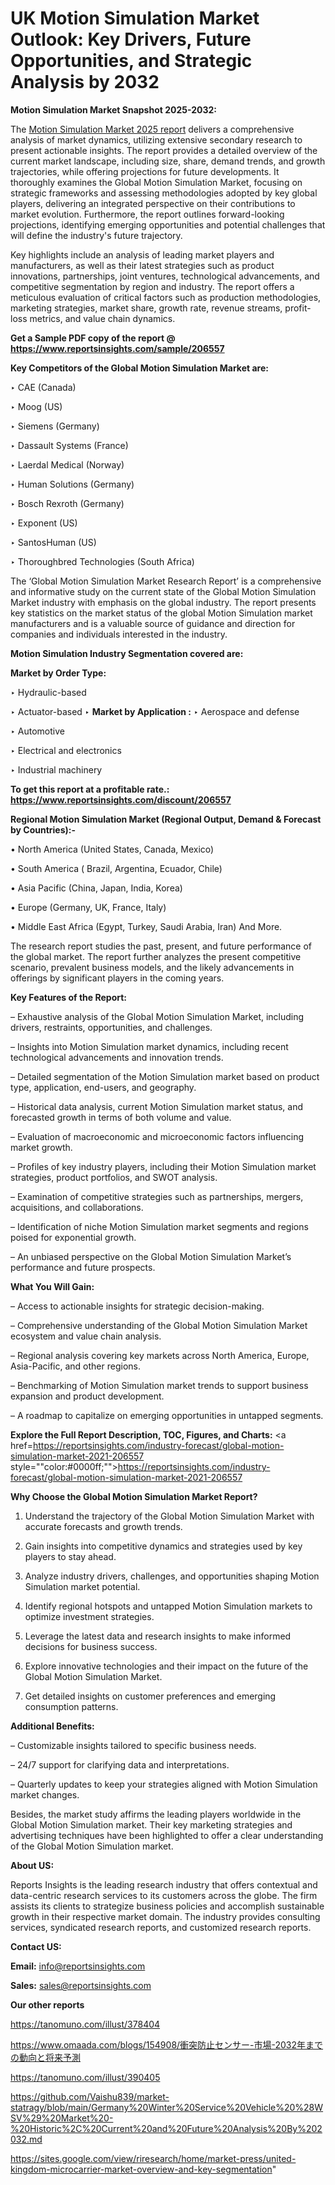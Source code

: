 # UK Motion Simulation Market Outlook: Key Drivers, Future Opportunities, and Strategic Analysis by 2032

<strong>Motion Simulation Market Snapshot 2025-2032:</strong>

The <a href=https://www.reportsinsights.com/sample/206557>Motion Simulation Market 2025 report</a> delivers a comprehensive analysis of market dynamics, utilizing extensive secondary research to present actionable insights. The report provides a detailed overview of the current market landscape, including size, share, demand trends, and growth trajectories, while offering projections for future developments. It thoroughly examines the Global Motion Simulation Market, focusing on strategic frameworks and assessing methodologies adopted by key global players, delivering an integrated perspective on their contributions to market evolution. Furthermore, the report outlines forward-looking projections, identifying emerging opportunities and potential challenges that will define the industry's future trajectory.

Key highlights include an analysis of leading market players and manufacturers, as well as their latest strategies such as product innovations, partnerships, joint ventures, technological advancements, and competitive segmentation by region and industry. The report offers a meticulous evaluation of critical factors such as production methodologies, marketing strategies, market share, growth rate, revenue streams, profit-loss metrics, and value chain dynamics.

<strong>Get a Sample PDF copy of the report @ <a href=https://www.reportsinsights.com/sample/206557 style=color:#0000ff;>https://www.reportsinsights.com/sample/206557</a></strong>

<strong>Key Competitors of the Global Motion Simulation Market are:</strong>

‣ CAE (Canada)

‣ Moog (US)

‣ Siemens (Germany)

‣ Dassault Systems (France)

‣ Laerdal Medical (Norway)

‣ Human Solutions (Germany)

‣ Bosch Rexroth (Germany)

‣ Exponent (US)

‣ SantosHuman (US)

‣ Thoroughbred Technologies (South Africa)

The ‘Global Motion Simulation Market Research Report’ is a comprehensive and informative study on the current state of the Global Motion Simulation Market industry with emphasis on the global industry. The report presents key statistics on the market status of the global Motion Simulation market manufacturers and is a valuable source of guidance and direction for companies and individuals interested in the industry.

<strong>Motion Simulation Industry Segmentation covered are:</strong>

<strong>Market by Order Type: </strong>

‣ Hydraulic-based

‣ Actuator-based
‣ 
<strong>Market by Application :</strong>
‣ Aerospace and defense

‣ Automotive

‣ Electrical and electronics

‣ Industrial machinery

<strong>To get this report at a profitable rate.: <a href=https://www.reportsinsights.com/discount/206557 style=color:#0000ff;>https://www.reportsinsights.com/discount/206557</a></strong>

<strong>Regional Motion Simulation Market (Regional Output, Demand &amp; Forecast by Countries):-</strong>

• North America (United States, Canada, Mexico)

• South America ( Brazil, Argentina, Ecuador, Chile)

• Asia Pacific (China, Japan, India, Korea)

• Europe (Germany, UK, France, Italy)

• Middle East Africa (Egypt, Turkey, Saudi Arabia, Iran) And More.

The research report studies the past, present, and future performance of the global market. The report further analyzes the present competitive scenario, prevalent business models, and the likely advancements in offerings by significant players in the coming years.

<strong>Key Features of the Report:</strong>

– Exhaustive analysis of the Global Motion Simulation Market, including drivers, restraints, opportunities, and challenges.

– Insights into Motion Simulation market dynamics, including recent technological advancements and innovation trends.

– Detailed segmentation of the Motion Simulation market based on product type, application, end-users, and geography.

– Historical data analysis, current Motion Simulation market status, and forecasted growth in terms of both volume and value.

– Evaluation of macroeconomic and microeconomic factors influencing market growth.

– Profiles of key industry players, including their Motion Simulation market strategies, product portfolios, and SWOT analysis.

– Examination of competitive strategies such as partnerships, mergers, acquisitions, and collaborations.

– Identification of niche Motion Simulation market segments and regions poised for exponential growth.

– An unbiased perspective on the Global Motion Simulation Market’s performance and future prospects.

<strong>What You Will Gain:</strong>

– Access to actionable insights for strategic decision-making.

– Comprehensive understanding of the Global Motion Simulation Market ecosystem and value chain analysis.

– Regional analysis covering key markets across North America, Europe, Asia-Pacific, and other regions.

– Benchmarking of Motion Simulation market trends to support business expansion and product development.

– A roadmap to capitalize on emerging opportunities in untapped segments.

<strong>Explore the Full Report Description, TOC, Figures, and Charts:</strong>
<a href=https://reportsinsights.com/industry-forecast/global-motion-simulation-market-2021-206557 style=""color:#0000ff;"">https://reportsinsights.com/industry-forecast/global-motion-simulation-market-2021-206557</a>

<strong>Why Choose the Global Motion Simulation Market Report?</strong>

1. Understand the trajectory of the Global Motion Simulation Market with accurate forecasts and growth trends.

2. Gain insights into competitive dynamics and strategies used by key players to stay ahead.

3. Analyze industry drivers, challenges, and opportunities shaping Motion Simulation market potential.

4. Identify regional hotspots and untapped Motion Simulation markets to optimize investment strategies.

5. Leverage the latest data and research insights to make informed decisions for business success.

6. Explore innovative technologies and their impact on the future of the Global Motion Simulation Market.

7. Get detailed insights on customer preferences and emerging consumption patterns.

<strong>Additional Benefits:</strong>

– Customizable insights tailored to specific business needs.

– 24/7 support for clarifying data and interpretations.

– Quarterly updates to keep your strategies aligned with Motion Simulation market changes.

Besides, the market study affirms the leading players worldwide in the Global Motion Simulation market. Their key marketing strategies and advertising techniques have been highlighted to offer a clear understanding of the Global Motion Simulation market.

<strong><strong>About US</strong>:</strong>

Reports Insights is the leading research industry that offers contextual and data-centric research services to its customers across the globe. The firm assists its clients to strategize business policies and accomplish sustainable growth in their respective market domain. The industry provides consulting services, syndicated research reports, and customized research reports.

<strong>Contact US:</strong>

<p class=><b>Email:</b> <a href=mailto:info@reportsinsights.com>info@reportsinsights.com</a></p>
<p class=><b>Sales:</b> <a href=mailto:sales@reportsinsights.com>sales@reportsinsights.com</a></p>

<strong>Our other reports</strong>

<a href=https://tanomuno.com/illust/378404>https://tanomuno.com/illust/378404</a>

<a href=https://www.omaada.com/blogs/154908/衝突防止センサー-市場-2032年までの動向と将来予測>https://www.omaada.com/blogs/154908/衝突防止センサー-市場-2032年までの動向と将来予測</a>

<a href=https://tanomuno.com/illust/390405>https://tanomuno.com/illust/390405</a>

<a href=https://github.com/Vaishu839/market-statragy/blob/main/Germany%20Winter%20Service%20Vehicle%20%28WSV%29%20Market%20-%20Historic%2C%20Current%20and%20Future%20Analysis%20By%202032.md>https://github.com/Vaishu839/market-statragy/blob/main/Germany%20Winter%20Service%20Vehicle%20%28WSV%29%20Market%20-%20Historic%2C%20Current%20and%20Future%20Analysis%20By%202032.md</a>

<a href=https://sites.google.com/view/riresearch/home/market-press/united-kingdom-microcarrier-market-overview-and-key-segmentation>https://sites.google.com/view/riresearch/home/market-press/united-kingdom-microcarrier-market-overview-and-key-segmentation</a>"
